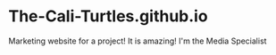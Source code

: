 # The-Cali-Turtles.github.io
Marketing website for a project! It is amazing! I'm the Media Specialist
